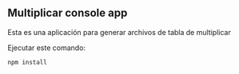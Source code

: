 ## Multiplicar console app

Esta es una aplicación para generar archivos de tabla de multiplicar 

Ejecutar este comando:

```
npm install 

```